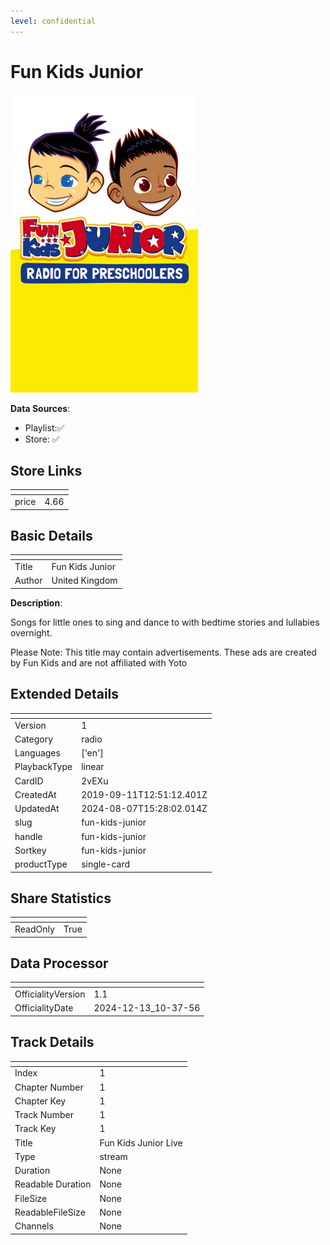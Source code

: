 ```yaml
---
level: confidential
---
```

# Fun Kids Junior

![card_[2vEXu].png](../../img/cards/card_[2vEXu].png)

**Data Sources**: 

- Playlist:✅
- Store: ✅


## Store Links

| <!-- --> | <!-- --> |
| - | - |
| price | 4.66 |


## Basic Details

| <!-- --> | <!-- --> |
| - | - |
| Title | Fun Kids Junior |
| Author | United Kingdom |

**Description**:

Songs for little ones to sing and dance to with bedtime stories and lullabies overnight.

Please Note: This title may contain advertisements. These ads are created by Fun Kids and are not affiliated with Yoto


## Extended Details

| <!-- --> | <!-- --> |
| - | - |
| Version | 1 |
| Category | radio |
| Languages | ['en'] |
| PlaybackType | linear |
| CardID | 2vEXu |
| CreatedAt | 2019-09-11T12:51:12.401Z |
| UpdatedAt | 2024-08-07T15:28:02.014Z |
| slug | fun-kids-junior |
| handle | fun-kids-junior |
| Sortkey | fun-kids-junior |
| productType | single-card |


## Share Statistics

| <!-- --> | <!-- --> |
| - | - |
| ReadOnly | True |


## Data Processor

| <!-- --> | <!-- --> |
| - | - |
| OfficialityVersion | 1.1
| OfficialityDate | 2024-12-13_10-37-56


## Track Details

| <!-- --> | <!-- --> |
| - | - |
| Index | 1 |
| Chapter Number | 1 |
| Chapter Key | 1 |
| Track Number | 1 |
| Track Key | 1 |
| Title | Fun Kids Junior Live |
| Type | stream |
| Duration | None |
| Readable Duration | None |
| FileSize | None |
| ReadableFileSize | None |
| Channels | None |

